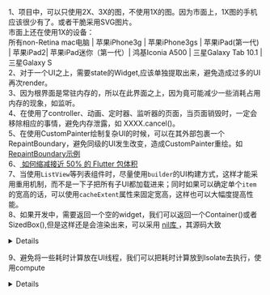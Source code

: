 1、项目中，可以只使用2X、3X的图，不使用1X的图。因为市面上，1X图的手机应该很少有了。或者干脆采用SVG图片。 <br/>
市面上还在使用1X的设备： <br/>
所有non-Retina mac电脑 |  苹果iPhone3g |  苹果iPhone3gs | 苹果iPad(第一代) | 苹果iPad2|  苹果iPad迷你（第一代）|  鸿基Iconia A500 |  三星Galaxy Tab 10.1 |  三星Galaxy S  <br/>
2、对于一个UI之上，需要state的Widget,应该单独提取出来，避免造成过多的UI再次render。<br/>
3、因为根界面是常驻内存的，所以在此界面之上，因为竟可能减少一些消耗占用内存的现象，如监听。<br/>
4、在使用了controller、动画、定时器、监听器的页面，当页面销毁时，一定会移除相应的事情，避免内存泄露，如 XXXX.cancel()。<br/>
5、在使用CustomPainter绘制复杂UI的时候，可以在其外部包裹一个RepaintBoundary，避免同级的UI发生改变，造成CustomPainter重绘。如 [ RepaintBoundary示例 ]( https://github.com/pheromone/Flutter_learn_demo/tree/master/%E6%80%A7%E8%83%BD%E4%BC%98%E5%8C%96/RepaintBoundary_demo )   <br/>
6、[ 如何缩减接近 50% 的 Flutter 包体积 ]( https://mp.weixin.qq.com/s/Ls3cDcqjlyOX80PXUO0wRw  )    <br/>
7、当使用`ListView`等列表组件时，尽量使用`builder`的UI构建方式，这样才能采用重用机制，而不是一下子把所有子UI都加载进来；同时如果可以确定单个`item`的宽高的话，可以使用`cacheExtent`属性来固定宽高，这样也可以大幅度提高性能。 <br/>
8、如果开发中，需要返回一个空的widget，我们可以返回一个Container()或者SizedBox(),但是这样还是会渲染出来，可以采用 [ nil库 ]( https://github.com/letsar/nil  )，其源码大致

<details>

```

import 'package:flutter/widgets.dart';
import 'package:flutter/foundation.dart';

/// A [Nil] instance, you can use in your layouts.
const nil = Nil();

/// A widget which is not in the layout and does nothing.
/// It is useful when you have to return a widget and can't return null.
class Nil extends Widget {
  /// Creates a [Nil] widget.
  const Nil({Key? key}) : super(key: key);

  @override
  Element createElement() => _NilElement(this);
}

class _NilElement extends Element {
  _NilElement(Nil widget) : super(widget);

  @override
  void mount(Element? parent, dynamic newSlot) {
    assert(parent is! MultiChildRenderObjectElement, """
        You are using Nil under a MultiChildRenderObjectElement.
        This suggests a possibility that the Nil is not needed or is being used improperly.
        Make sure it can't be replaced with an inline conditional or
        omission of the target widget from a list.
        """);

    super.mount(parent, newSlot);
  }

  @override
  bool get debugDoingBuild => false;

  @override
  void performRebuild() {}
}
```
这样既可以返回widget，又不会实际渲染出来了。

</details>

9、避免将一些耗时计算放在UI线程，我们可以把耗时计算放到Isolate去执行，使用compute

<details>
  
```

import 'package:flutter/foundation.dart';
import 'package:flutter/material.dart';

class Home extends StatefulWidget {
  const Home({Key? key}) : super(key: key);

  @override
  State<Home> createState() => _HomeState();
}

class _HomeState extends State<Home> {
  Future<dynamic> getData() {
    // https://www.youtube.com/watch?v=5AxWC49ZMzs&ab_channel=Flutter
    var data = compute(doSomeThing, '11111');
    return data;
  }

  static dynamic doSomeThing(String str) {
    // 耗时操作
    print(str); // 11111
    int result = int.parse(str) * 2;
    return result;
  }

  @override
  Widget build(BuildContext context) {
    return Scaffold(
      body: FutureBuilder(
        future: getData(),
        builder: (BuildContext context, AsyncSnapshot<dynamic> snapshot) {
          return Container(
            child: Text('${snapshot.data}'),
          );
        },
      ),
    );
  }
}

```

</details>
